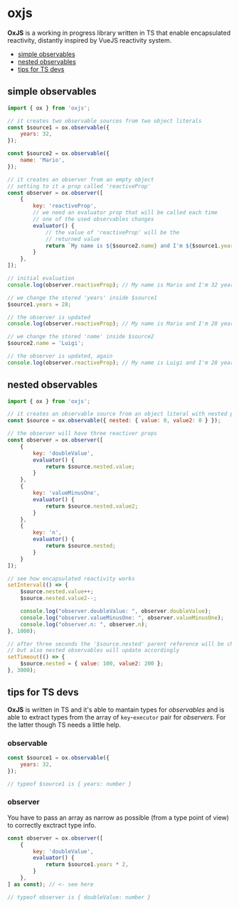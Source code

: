 # oxjs

__OxJS__ is a working in progress library written in TS that enable encapsulated reactivity, distantly inspired by VueJS reactivity system.

* [simple observables](#simple-observables)
* [nested observables](#nested-observables)
* [tips for TS devs](#tips-for-ts-devs)

## simple observables

```js
import { ox } from 'oxjs';

// it creates two observable sources from two object literals
const $source1 = ox.observable({
    years: 32,
});

const $source2 = ox.observable({
    name: 'Mario',
});

// it creates an observer from an empty object
// setting to it a prop called 'reactiveProp'
const observer = ox.observer([
    {
        key: 'reactiveProp',
        // we need an evaluator prop that will be called each time
        // one of the used observables changes
        evaluator() {
            // the value of 'reactiveProp' will be the
            // returned value
            return `My name is ${$source2.name} and I'm ${$source1.years} years old`;
        }
    },
]);

// initial evaluation
console.log(observer.reactiveProp); // My name is Mario and I'm 32 years old

// we change the stored 'years' inside $source1
$source1.years = 28;

// the observer is updated
console.log(observer.reactiveProp); // My name is Mario and I'm 28 years old

// we change the stored 'name' inside $source2
$source2.name = 'Luigi';

// the observer is updated, again
console.log(observer.reactiveProp); // My name is Luigi and I'm 28 years old
```

## nested observables

```js
import { ox } from 'oxjs';

// it creates an observable source from an object literal with nested properties
const $source = ox.observable({ nested: { value: 0, value2: 0 } });

// the observer will have three reactiver props
const observer = ox.observer([
    {
        key: 'doubleValue',
        evaluator() {
            return $source.nested.value;
        }
    },
    {
        key: 'valueMinusOne',
        evaluator() {
            return $source.nested.value2;
        }
    },
    {
        key: 'n',
        evaluator() {
            return $source.nested;
        }
    }
]);

// see how encapsulated reactivity works
setInterval(() => {
    $source.nested.value++;
    $source.nested.value2--;

    console.log("observer.doubleValue: ", observer.doubleValue);
    console.log("observer.valueMinusOne: ", observer.valueMinusOne);
    console.log("observer.n: ", observer.n);
}, 1000);

// after three seconds the '$source.nested' parent reference will be changed
// but also nested observables will update accordingly
setTimeout(() => {
    $source.nested = { value: 100, value2: 200 };
}, 3000);
```

## tips for TS devs

__OxJS__ is written in TS and it's able to mantain types for _observables_ and is able to extract types from the array of `key`-`executor` pair for _observers_.
For the latter though TS needs a little help.


### observable
```js
const $source1 = ox.observable({
    years: 32,
});

// typeof $source1 is { years: number }
```

### observer
You have to pass an array as narrow as possible (from a type point of view) to correctly exctract type info.
```js
const observer = ox.observer([
    {
        key: 'doubleValue',
        evaluator() {
            return $source1.years * 2,
        }
    },
] as const); // <- see here 

// typeof observer is { doubleValue: number }
```